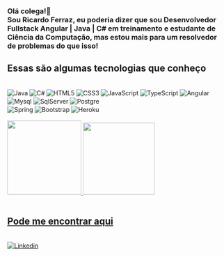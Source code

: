 ### Olá colega!🤠<br>Sou Ricardo Ferraz, eu poderia dizer que sou Desenvolvedor Fullstack Angular | Java | C# em treinamento e estudante de Ciência da Computação, mas estou mais para um resolvedor de problemas do que isso!


## Essas são algumas tecnologias que conheço
<div style="display: inline-block"> <br>
   <img align="center" alt="Java" src= "https://img.shields.io/badge/Java-ED8B00?style=for-the-badge&logo=java&logoColor=white">
   <img align="center" alt="C#" src= "https://img.shields.io/badge/C%23-239120?style=for-the-badge&logo=c-sharp&logoColor=white">
   <img align="center" alt="HTML5" src= "https://img.shields.io/badge/HTML5-E34F26?style=for-the-badge&logo=html5&logoColor=white">
   <img align="center" alt="CSS3" src= "https://img.shields.io/badge/CSS3-1572B6?style=for-the-badge&logo=css3&logoColor=white">
   <img align="center" alt="JavaScript" src= "https://img.shields.io/badge/JavaScript-F7DF1E?style=for-the-badge&logo=javascript&logoColor=black">
   <img align="center" alt="TypeScript" src= "https://img.shields.io/badge/TypeScript-007ACC?style=for-the-badge&logo=typescript&logoColor=white">
   <img align="center" alt="Angular" src= "https://img.shields.io/badge/Angular-DD0031?style=for-the-badge&logo=angular&logoColor=white">
   <img align="center" alt="Mysql" src= "https://img.shields.io/badge/MySQL-00000F?style=for-the-badge&logo=mysql&logoColor=white">
   <img align="center" alt="SqlServer" src= "https://img.shields.io/badge/Microsoft_SQL_Server-CC2927?style=for-the-badge&logo=microsoft-sql-server&logoColor=white"> 
   <img align="center" alt="Postgre" src= "https://img.shields.io/badge/PostgreSQL-316192?style=for-the-badge&logo=postgresql&logoColor=white"> 
   <br>
   <img align="center" alt="Spring" src= "https://img.shields.io/badge/Spring-6DB33F?style=for-the-badge&logo=spring&logoColor=white">
   <img align="center" alt="Bootstrap" src= "https://img.shields.io/badge/Bootstrap-563D7C?style=for-the-badge&logo=bootstrap&logoColor=white">
   <img align="center" alt="Heroku" src= "https://img.shields.io/badge/Heroku-430098?style=for-the-badge&logo=heroku&logoColor=white">
<div> <br>
  
<div>
  <a href="https://github.com/Ricardo-Ferraz">
  <img height="170em" src="https://github-readme-stats.vercel.app/api?username=Ricardo-Ferraz&show_icons=true&theme=onedark&include_all_commits=true&count_private=true"/>  
  <img height="165em" src="https://github-readme-stats.vercel.app/api/top-langs/?username=Ricardo-Ferraz&layout=compact&langs_count=7&theme=onedark"/>
</div> <br>
   
## Pode me encontrar aqui
<div style="display: inline-block"> <br>
   <a href="https://www.linkedin.com/in/ricardo-ferraz-568bb81b8/" onclick='window.open("https://www.linkedin.com/in/ricardo-ferraz-568bb81b8/");return false;'><img align="center" alt="Linkedin" src= "https://img.shields.io/badge/LinkedIn-0077B5?style=for-the-badge&logo=linkedin&logoColor=white"></a>
     
<div> <br>  
 
  
